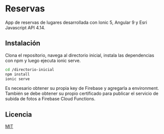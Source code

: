 # Reservas 

App de reservas de lugares desarrollada con Ionic 5, Angular 9 y Esri Javascript API 4.14.

## Instalación

Clona el repositorio, navega al directorio inicial, instala las dependencias con npm y luego ejecuta ionic serve.

```bash
cd /directorio-inicial
npm install
ionic serve
```

Es necesario obtener su propia key de Firebase y agregarla a environment. También se debe obtener su propio certificado para publicar el servicio de subida de fotos a Firebase Cloud Functions.

## Licencia
[MIT](https://choosealicense.com/licenses/mit/)

